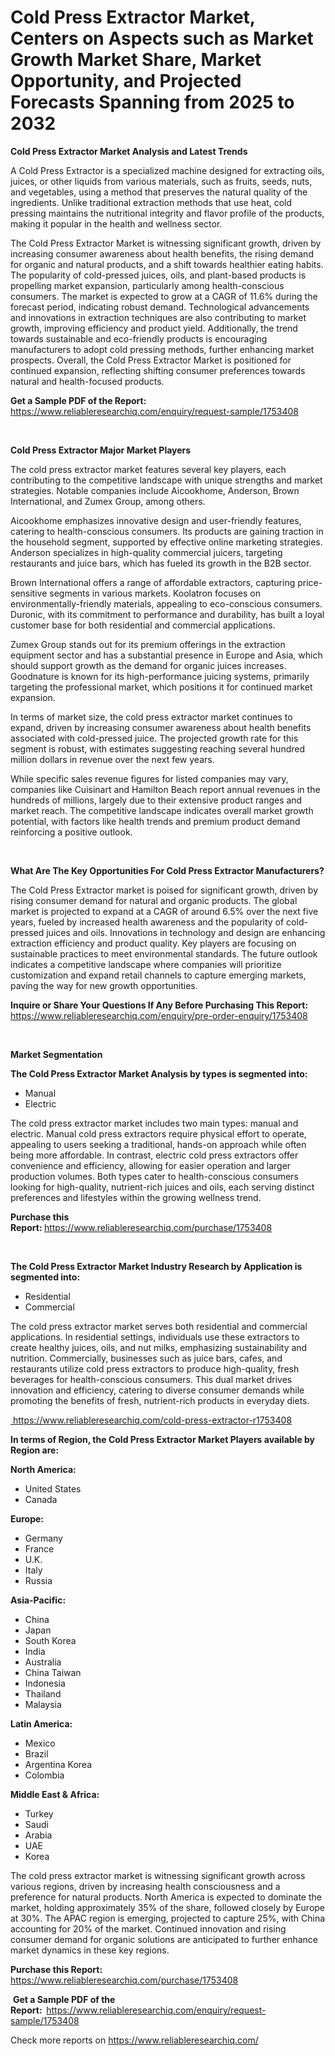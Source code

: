 <p><h1>Cold Press Extractor Market, Centers on Aspects such as Market Growth Market Share, Market Opportunity, and Projected Forecasts Spanning from 2025 to 2032</h1></p><p><strong>Cold Press Extractor Market Analysis and Latest Trends</strong></p>
<p><p>A Cold Press Extractor is a specialized machine designed for extracting oils, juices, or other liquids from various materials, such as fruits, seeds, nuts, and vegetables, using a method that preserves the natural quality of the ingredients. Unlike traditional extraction methods that use heat, cold pressing maintains the nutritional integrity and flavor profile of the products, making it popular in the health and wellness sector.</p><p>The Cold Press Extractor Market is witnessing significant growth, driven by increasing consumer awareness about health benefits, the rising demand for organic and natural products, and a shift towards healthier eating habits. The popularity of cold-pressed juices, oils, and plant-based products is propelling market expansion, particularly among health-conscious consumers. The market is expected to grow at a CAGR of 11.6% during the forecast period, indicating robust demand. Technological advancements and innovations in extraction techniques are also contributing to market growth, improving efficiency and product yield. Additionally, the trend towards sustainable and eco-friendly products is encouraging manufacturers to adopt cold pressing methods, further enhancing market prospects. Overall, the Cold Press Extractor Market is positioned for continued expansion, reflecting shifting consumer preferences towards natural and health-focused products.</p></p>
<p><strong>Get a Sample PDF of the Report:&nbsp;</strong> <a href="https://www.reliableresearchiq.com/enquiry/request-sample/1753408?utm_campaign=2444&utm_medium=2&utm_source=Github&utm_content=ia&utm_term=18022025&utm_id=cold-press-extractor">https://www.reliableresearchiq.com/enquiry/request-sample/1753408</a></p>
<p>&nbsp;</p>
<p><strong>Cold Press Extractor Major Market Players</strong></p>
<p><p>The cold press extractor market features several key players, each contributing to the competitive landscape with unique strengths and market strategies. Notable companies include Aicookhome, Anderson, Brown International, and Zumex Group, among others. </p><p>Aicookhome emphasizes innovative design and user-friendly features, catering to health-conscious consumers. Its products are gaining traction in the household segment, supported by effective online marketing strategies. Anderson specializes in high-quality commercial juicers, targeting restaurants and juice bars, which has fueled its growth in the B2B sector.</p><p>Brown International offers a range of affordable extractors, capturing price-sensitive segments in various markets. Koolatron focuses on environmentally-friendly materials, appealing to eco-conscious consumers. Duronic, with its commitment to performance and durability, has built a loyal customer base for both residential and commercial applications.</p><p>Zumex Group stands out for its premium offerings in the extraction equipment sector and has a substantial presence in Europe and Asia, which should support growth as the demand for organic juices increases. Goodnature is known for its high-performance juicing systems, primarily targeting the professional market, which positions it for continued market expansion.</p><p>In terms of market size, the cold press extractor market continues to expand, driven by increasing consumer awareness about health benefits associated with cold-pressed juice. The projected growth rate for this segment is robust, with estimates suggesting reaching several hundred million dollars in revenue over the next few years.</p><p>While specific sales revenue figures for listed companies may vary, companies like Cuisinart and Hamilton Beach report annual revenues in the hundreds of millions, largely due to their extensive product ranges and market reach. The competitive landscape indicates overall market growth potential, with factors like health trends and premium product demand reinforcing a positive outlook.</p></p>
<p>&nbsp;</p>
<p><strong>What Are The Key Opportunities For Cold Press Extractor Manufacturers?</strong></p>
<p><p>The Cold Press Extractor market is poised for significant growth, driven by rising consumer demand for natural and organic products. The global market is projected to expand at a CAGR of around 6.5% over the next five years, fueled by increased health awareness and the popularity of cold-pressed juices and oils. Innovations in technology and design are enhancing extraction efficiency and product quality. Key players are focusing on sustainable practices to meet environmental standards. The future outlook indicates a competitive landscape where companies will prioritize customization and expand retail channels to capture emerging markets, paving the way for new growth opportunities.</p></p>
<p><strong>Inquire or Share Your Questions If Any Before Purchasing This Report:</strong> <a href="https://www.reliableresearchiq.com/enquiry/pre-order-enquiry/1753408?utm_campaign=2444&utm_medium=2&utm_source=Github&utm_content=ia&utm_term=18022025&utm_id=cold-press-extractor">https://www.reliableresearchiq.com/enquiry/pre-order-enquiry/1753408</a></p>
<p>&nbsp;</p>
<p><strong>Market Segmentation</strong></p>
<p><strong>The Cold Press Extractor Market Analysis by types is segmented into:</strong></p>
<p><ul><li>Manual</li><li>Electric</li></ul></p>
<p><p>The cold press extractor market includes two main types: manual and electric. Manual cold press extractors require physical effort to operate, appealing to users seeking a traditional, hands-on approach while often being more affordable. In contrast, electric cold press extractors offer convenience and efficiency, allowing for easier operation and larger production volumes. Both types cater to health-conscious consumers looking for high-quality, nutrient-rich juices and oils, each serving distinct preferences and lifestyles within the growing wellness trend.</p></p>
<p><strong>Purchase this Report:&nbsp;</strong><a href="https://www.reliableresearchiq.com/purchase/1753408?utm_campaign=2444&utm_medium=2&utm_source=Github&utm_content=ia&utm_term=18022025&utm_id=cold-press-extractor">https://www.reliableresearchiq.com/purchase/1753408</a></p>
<p>&nbsp;</p>
<p><strong>The Cold Press Extractor Market Industry Research by Application is segmented into:</strong></p>
<p><ul><li>Residential</li><li>Commercial</li></ul></p>
<p><p>The cold press extractor market serves both residential and commercial applications. In residential settings, individuals use these extractors to create healthy juices, oils, and nut milks, emphasizing sustainability and nutrition. Commercially, businesses such as juice bars, cafes, and restaurants utilize cold press extractors to produce high-quality, fresh beverages for health-conscious consumers. This dual market drives innovation and efficiency, catering to diverse consumer demands while promoting the benefits of fresh, nutrient-rich products in everyday diets.</p></p>
<p><a href="https://www.reliableresearchiq.com/cold-press-extractor-r1753408?utm_campaign=2444&utm_medium=2&utm_source=Github&utm_content=ia&utm_term=18022025&utm_id=cold-press-extractor">&nbsp;https://www.reliableresearchiq.com/cold-press-extractor-r1753408</a></p>
<p><strong>In terms of Region, the Cold Press Extractor Market Players available by Region are:</strong></p>
<p>
    <p> <strong> North America: </strong>
        <ul>
            <li>United States</li>
            <li>Canada</li>
        </ul>
        </p> 
    <p> <strong> Europe: </strong>
        <ul>
            <li>Germany</li>
            <li>France</li>
            <li>U.K.</li>
            <li>Italy</li>
            <li>Russia</li>
        </ul>
        </p> 
    <p> <strong> Asia-Pacific: </strong>
        <ul>
            <li>China</li>
            <li>Japan</li>
            <li>South Korea</li>
            <li>India</li>
            <li>Australia</li>
            <li>China Taiwan</li>
            <li>Indonesia</li>
            <li>Thailand</li>
            <li>Malaysia</li>
        </ul>
        </p> 
    <p> <strong> Latin America: </strong>
        <ul>
            <li>Mexico</li>
            <li>Brazil</li>
            <li>Argentina Korea</li>
            <li>Colombia</li>
        </ul>
        </p> 
    <p> <strong> Middle East & Africa: </strong>
        <ul>
            <li>Turkey</li>
            <li>Saudi</li>
            <li>Arabia</li>
            <li>UAE</li>
            <li>Korea</li>
        </ul>
    </p>
    </p>
<p><p>The cold press extractor market is witnessing significant growth across various regions, driven by increasing health consciousness and a preference for natural products. North America is expected to dominate the market, holding approximately 35% of the share, followed closely by Europe at 30%. The APAC region is emerging, projected to capture 25%, with China accounting for 20% of the market. Continued innovation and rising consumer demand for organic solutions are anticipated to further enhance market dynamics in these key regions.</p></p>
<p><strong>Purchase this Report: </strong><a href="https://www.reliableresearchiq.com/purchase/1753408?utm_campaign=2444&utm_medium=2&utm_source=Github&utm_content=ia&utm_term=18022025&utm_id=cold-press-extractor">https://www.reliableresearchiq.com/purchase/1753408</a></p>
<p>&nbsp;<strong>Get a Sample PDF of the Report:&nbsp;&nbsp;</strong><a href="https://www.reliableresearchiq.com/enquiry/request-sample/1753408?utm_campaign=2444&utm_medium=2&utm_source=Github&utm_content=ia&utm_term=18022025&utm_id=cold-press-extractor">https://www.reliableresearchiq.com/enquiry/request-sample/1753408</a></p>
<p><strong></strong></p>
<p>Check more reports on <a href="https://www.reliableresearchiq.com/?utm_campaign=2444&utm_medium=2&utm_source=Github&utm_content=ia&utm_term=18022025&utm_id=cold-press-extractor">https://www.reliableresearchiq.com/</a></p>